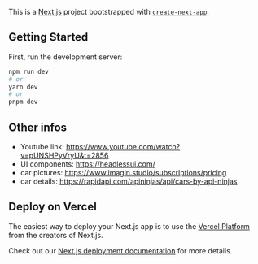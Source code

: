 This is a [Next.js](https://nextjs.org/) project bootstrapped with [`create-next-app`](https://github.com/vercel/next.js/tree/canary/packages/create-next-app).

## Getting Started

First, run the development server:

```bash
npm run dev
# or
yarn dev
# or
pnpm dev
```


## Other infos
- Youtube link: https://www.youtube.com/watch?v=pUNSHPyVryU&t=2856
- UI components: https://headlessui.com/
- car pictures: https://www.imagin.studio/subscriptions/pricing
- car details: https://rapidapi.com/apininjas/api/cars-by-api-ninjas


## Deploy on Vercel

The easiest way to deploy your Next.js app is to use the [Vercel Platform](https://vercel.com/new?utm_medium=default-template&filter=next.js&utm_source=create-next-app&utm_campaign=create-next-app-readme) from the creators of Next.js.

Check out our [Next.js deployment documentation](https://nextjs.org/docs/deployment) for more details.
